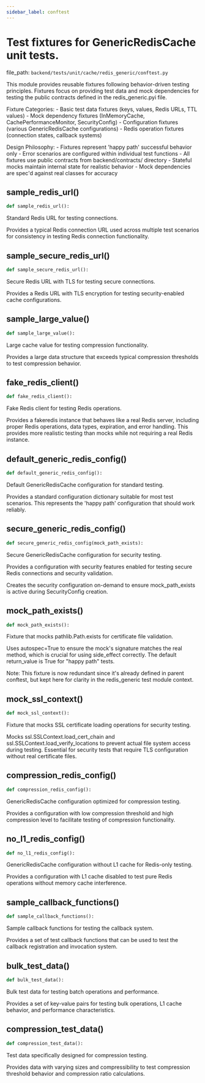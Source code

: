 ```yaml
---
sidebar_label: conftest
---
```


# Test fixtures for GenericRedisCache unit tests.

  file_path: `backend/tests/unit/cache/redis_generic/conftest.py`

This module provides reusable fixtures following behavior-driven testing
principles. Fixtures focus on providing test data and mock dependencies
for testing the public contracts defined in the redis_generic.pyi file.

Fixture Categories:
    - Basic test data fixtures (keys, values, Redis URLs, TTL values)
    - Mock dependency fixtures (InMemoryCache, CachePerformanceMonitor, SecurityConfig)
    - Configuration fixtures (various GenericRedisCache configurations)
    - Redis operation fixtures (connection states, callback systems)

Design Philosophy:
    - Fixtures represent 'happy path' successful behavior only
    - Error scenarios are configured within individual test functions
    - All fixtures use public contracts from backend/contracts/ directory
    - Stateful mocks maintain internal state for realistic behavior
    - Mock dependencies are spec'd against real classes for accuracy

## sample_redis_url()

```python
def sample_redis_url():
```

Standard Redis URL for testing connections.

Provides a typical Redis connection URL used across multiple test scenarios
for consistency in testing Redis connection functionality.

## sample_secure_redis_url()

```python
def sample_secure_redis_url():
```

Secure Redis URL with TLS for testing secure connections.

Provides a Redis URL with TLS encryption for testing
security-enabled cache configurations.

## sample_large_value()

```python
def sample_large_value():
```

Large cache value for testing compression functionality.

Provides a large data structure that exceeds typical compression
thresholds to test compression behavior.

## fake_redis_client()

```python
def fake_redis_client():
```

Fake Redis client for testing Redis operations.

Provides a fakeredis instance that behaves like a real Redis server,
including proper Redis operations, data types, expiration, and error handling.
This provides more realistic testing than mocks while not requiring a real Redis instance.

## default_generic_redis_config()

```python
def default_generic_redis_config():
```

Default GenericRedisCache configuration for standard testing.

Provides a standard configuration dictionary suitable for most test scenarios.
This represents the 'happy path' configuration that should work reliably.

## secure_generic_redis_config()

```python
def secure_generic_redis_config(mock_path_exists):
```

Secure GenericRedisCache configuration for security testing.

Provides a configuration with security features enabled for testing
secure Redis connections and security validation.

Creates the security configuration on-demand to ensure mock_path_exists
is active during SecurityConfig creation.

## mock_path_exists()

```python
def mock_path_exists():
```

Fixture that mocks pathlib.Path.exists for certificate file validation.

Uses autospec=True to ensure the mock's signature matches the real
method, which is crucial for using side_effect correctly. The default
return_value is True for "happy path" tests.

Note: This fixture is now redundant since it's already defined in parent conftest,
but kept here for clarity in the redis_generic test module context.

## mock_ssl_context()

```python
def mock_ssl_context():
```

Fixture that mocks SSL certificate loading operations for security testing.

Mocks ssl.SSLContext.load_cert_chain and ssl.SSLContext.load_verify_locations
to prevent actual file system access during testing. Essential for security
tests that require TLS configuration without real certificate files.

## compression_redis_config()

```python
def compression_redis_config():
```

GenericRedisCache configuration optimized for compression testing.

Provides a configuration with low compression threshold and high compression level
to facilitate testing of compression functionality.

## no_l1_redis_config()

```python
def no_l1_redis_config():
```

GenericRedisCache configuration without L1 cache for Redis-only testing.

Provides a configuration with L1 cache disabled to test pure Redis
operations without memory cache interference.

## sample_callback_functions()

```python
def sample_callback_functions():
```

Sample callback functions for testing the callback system.

Provides a set of test callback functions that can be used to test
the callback registration and invocation system.

## bulk_test_data()

```python
def bulk_test_data():
```

Bulk test data for testing batch operations and performance.

Provides a set of key-value pairs for testing bulk operations,
L1 cache behavior, and performance characteristics.

## compression_test_data()

```python
def compression_test_data():
```

Test data specifically designed for compression testing.

Provides data with varying sizes and compressibility to test
compression threshold behavior and compression ratio calculations.
